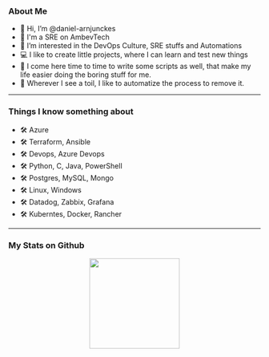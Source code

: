 
### About Me

- 👋  Hi, I’m @daniel-arnjunckes <Daniel Arnoldo Junckes or DAJ>
- 🍺  I'm a SRE on AmbevTech
- 👀  I’m interested in the DevOps Culture, SRE stuffs and Automations
- 💻  I like to create little projects, where I can  learn and test new things
- 📌  I come here time to time to write some scripts as well, that make my life easier doing the boring stuff for me.
- 🐞  Wherever I see a toil, I like to automatize the process to remove it.

----
  
### Things I know something about

- 🛠  Azure
- 🛠  Terraform, Ansible
- 🛠  Devops, Azure Devops
- 🛠  Python, C, Java, PowerShell
- 🛠  Postgres, MySQL, Mongo
- 🛠  Linux, Windows
- 🛠  Datadog, Zabbix, Grafana
- 🛠  Kuberntes, Docker, Rancher

----
### My Stats on Github

<div align="center">
  <a href="https://github.com/ivo-loop">
  <img height="180em" src="https://github-readme-stats.vercel.app/api?username=daniel-arnjunckes&count_private=true"/>
  <img height="180em" src="https://github-readme-stats.vercel.app/api/top-langs/?username=daniel-arnjunckes&layout=compact&langs_count=10/>
</div>

<!---
daniel-arnjunckes/daniel-arnjunckes is a ✨ special ✨ repository because its `README.md` (this file) appears on your GitHub profile.
You can click the Preview link to take a look at your changes.
--->
